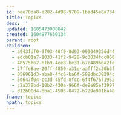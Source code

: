 ```yaml
---
id: bee70da8-e282-4d98-9709-1bad45e8a734
title: Topics
desc: ''
updated: 1605473080842
created: 1604977650134
parent: root
children:
  - a943fdf0-9f93-40f9-8d93-09304935dd44
  - edcb01a7-1033-41f2-9428-9c3034fdc066
  - 48575b62-61b9-4ee8-be31-67c48966a2fe
  - 27ffe8ae-20ff-4850-a31e-aafff2c30b3f
  - 056961d3-aba0-4fc6-ba6f-598dbc38294c
  - 5d647f04-cc3d-45fd-8fcc-6f4f67671952
  - c2a379bd-18b2-430a-966f-de8e85ef3997
  - d12b00d4-6ba1-4505-8472-b729e901ba48
fname: topics
hpath: topics
---
```



